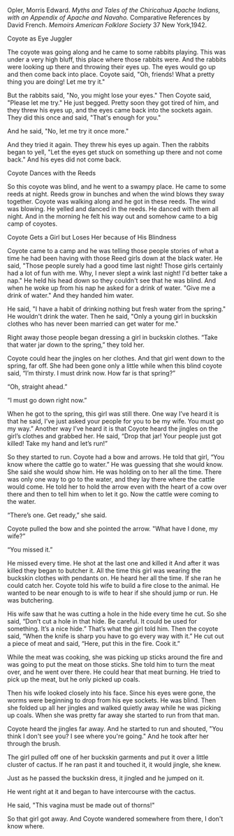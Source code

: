 
Opler, Morris Edward. *Myths and Tales of the Chiricahua Apache Indians, with an Appendix of Apache and Navaho.* Comparative References by David French. *Memoirs American Folklore Society* 37 New York,1942. 

Coyote as Eye Juggler

The coyote was going along and he came to some rabbits playing. This was under a very high bluff, this place where those rabbits were. And the rabbits were looking up there and throwing their eyes up. The eyes would go up and then come back into place.
  Coyote said, "Oh, friends! What a pretty thing you are doing! Let me try it."

But the rabbits said, "No, you might lose your eyes." Then Coyote said, "Please let me try." He just begged. Pretty soon they got tired of him, and they threw his eyes up, and the eyes came back into the sockets again. They did this once and said, "That's enough for you."

And he said, "No, let me try it once more."

And they tried it again. They threw his eyes up again. Then the rabbits began to yell, "Let the eyes get stuck on something up there and not come back." And his eyes did not come back.

Coyote Dances with the Reeds

So this coyote was blind, and he went to a swampy place. He came to some reeds at night. Reeds grow in bunches and when the wind blows they sway together. Coyote was walking along and he got in these reeds. The wind was blowing. He yelled and danced in the reeds. He danced with them all night. And in the morning he felt his way out and somehow came to a big camp of coyotes.

Coyote Gets a Girl but Loses Her because of His Blindness

Coyote came to a camp and he was telling those people stories of what a time he had been having with those Reed girls down at the black water. He said, "Those people surely had a good time last night! Those girls certainly had a lot of fun with me. Why, I never slept a wink last night! I'd better take a nap." He held his head down so they couldn't see that he was blind.
And when he woke up from his nap he asked for a drink of water. "Give me a drink of water." And they handed him water.

He said, "I have a habit of drinking nothing but fresh water from the spring." He wouldn't drink the water. Then he said, "Only a young girl in buckskin clothes who has never been married can get water for me."

Right away those people began dressing a girl in buckskin clothes. “Take that water jar down to the spring,” they told her. 

Coyote could hear the jingles on her clothes. And that girl went down to the spring, far off. She had been gone only a little while when this blind coyote said, “I’m thirsty. I must drink now. How far is that spring?”

“Oh, straight ahead.”

“I must go down right now.”

When he got to the spring, this girl was still there. One way I’ve heard it is that he said, I’ve just asked your people for you to be my wife. You must go my way.” Another way I’ve heard it is that Coyote heard the jingles on the girl’s clothes and grabbed her. He said, “Drop that jar! Your people just got killed! Take my hand and let’s run!” 

So they started to run. Coyote had a bow and arrows. He told that girl, “You know where the cattle go to water.” He was guessing that she would know. She said she would show him. He was holding on to her all the time. There was only one way to go to the water, and they lay there where the cattle would come. He told her to hold the arrow even with the heart of a cow over there and then to tell him when to let it go. Now the cattle were coming to the water. 

“There’s one. Get ready,” she said. 

Coyote pulled the bow and she pointed the arrow. "What have I done, my wife?”

“You missed it.” 

He missed every time. He shot at the last one and killed it And after it was killed they began to butcher it. All the time this girl was wearing the buckskin clothes with pendants on. He heard her all the time. If she ran he could catch her. Coyote told his wife to build a fire close to the animal. He wanted to be near enough to is wife to hear if she should jump or run. He was butchering. 

His wife saw that he was cutting a hole in the hide every time he cut. So she said, “Don’t cut a hole in that hide. Be careful. It could be used for something. It’s a nice hide.” That’s what the girl told him. Then the coyote said, “When the knife is sharp you have to go every way with it.” He cut out a piece of meat and said, “Here, put this in the fire. Cook it.” 

While the meat was cooking, she was picking up sticks around the fire and was going to put the meat on those sticks. She told him to turn the meat over, and he went over there. He could hear that meat burning. He tried to pick up the meat, but he only picked up coals. 

Then his wife looked closely into his face. Since his eyes were gone, the worms were beginning to drop from his eye sockets. He was blind. Then she folded up all her jingles and walked quietly away while he was picking up coals. When she was pretty far away she started to run from that man. 

Coyote heard the jingles far away. And he started to run and shouted, "You think I don't see you? I see where you're going." And he took after her through the brush.

The girl pulled off one of her buckskin garments and put it over a little cluster of cactus. If he ran past it and touched it, it would jingle, she knew.

Just as he passed the buckskin dress, it jingled and he jumped on it.

He went right at it and began to have intercourse with the cactus.

He said, "This vagina must be made out of thorns!"

So that girl got away. And Coyote wandered somewhere from there, I don't know where.

